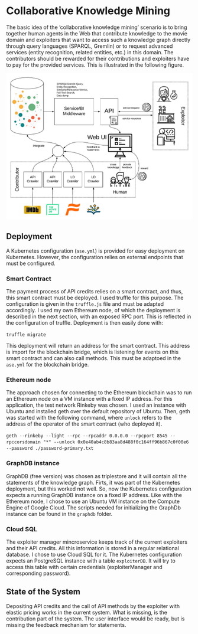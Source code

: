 # Collaborative Knowledge Mining

The basic idea of the ’collaborative knowledge mining’ scenario is to bring together human agents in the Web that contribute knowledge to the movie domain and exploiters that want to access such a knowledge graph directly through query languages (SPARQL, Gremlin) or to request advanced services (entity recognition, related entities, etc.) in this domain. The contributors should be rewarded for their contributions and exploiters have to pay for the provided services. This is illustrated in the following figure.

![Collaborative Knowledge Mining](/doc/images/high-level-ASE.png)

## Deployment

A Kubernetes configuration (`ase.yml`) is provided for easy deployment on Kubernetes. However, the configuration relies on external endpoints that must be configured. 

### Smart Contract
The payment process of API credits relies on a smart contract, and thus, this smart contract must be deployed. I used truffle for this purpose. The configuration is given in the `truffle.js` file and must be adapted accordingly. I used my own Ethereum node, of which the deployment is described in the next section, with an exposed RPC port. This is reflected in the configuration of truffle. Deployment is then easily done with:

`truffle migrate`

This deployment will return an address for the smart contract. This address is import for the blockchain bridge, which is listening for events on this smart contract and can also call methods. This must be adaptoed in the `ase.yml` for the blockchain bridge.

### Ethereum node
The approach chosen for connecting to the Ethereum blockchain was to run an Ethereum node on a VM instance with a fixed IP address. For this application, the test network Rinkeby was chosen. I used an instance with Ubuntu and installed geth over the default repository of Ubuntu. Then, geth was started with the following command, where `unlock` refers to the address of the operator of the smart contract (who deployed it).

`geth --rinkeby --light --rpc --rpcaddr 0.0.0.0 --rpcport 8545 --rpccorsdomain "*" --unlock 0x0e40ab4c8b83aa8d488f0c164ff96b867c0f00e6 --password ./password-primary.txt
`
### GraphDB instance
GraphDB (free version) was chosen as triplestore and it will contain all the statements of the knowledge graph. Firts, it was part of the Kubernetes deployment, but this worked not well. So, now the Kubernetes configuration expects a running GraphDB instance on a fixed IP address. Like with the Ethereum node, I chose to use an Ubuntu VM instance on the Compute Engine of Google Cloud. The scripts needed for initializing the GraphDb instance can be found in the `graphdb` folder. 

### Cloud SQL
The exploiter manager mincroservice keeps track of the current exploiters and their API credits. All this information is stored in a regular relational database. I chose to use Cloud SQL for it. The Kubernetes configuration expects an PostgreSQL instance with a table `exploiterDB`. It will try to access this table with certain credentials (exploiterManager and corresponding password).

## State of the System
Depositing API credits and the call of API methods by the exploiter with elastic pricing works in the current system. What is missing, is the contribution part of the system. The user interface would be ready, but is missing the feedback mechanism for statements.
